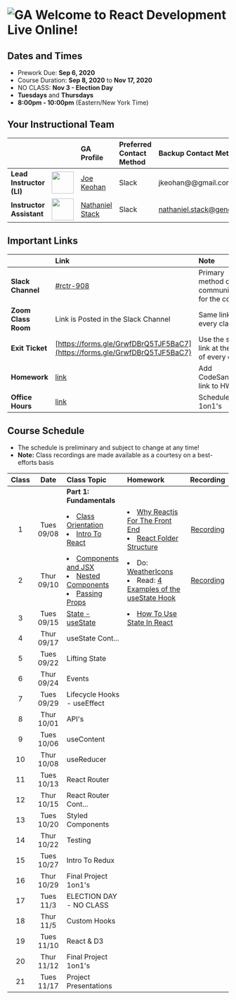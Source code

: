 # ![GA](https://ga-dash.s3.amazonaws.com/production/assets/logo-9f88ae6c9c3871690e33280fcf557f33.png) Welcome to React Development Live Online!

## Dates and Times

* Prework Due: **Sep 6, 2020**
* Course Duration: **Sep 8, 2020** to **Nov 17, 2020**
* NO CLASS: **Nov 3 - Election Day**
* **Tuesdays** and **Thursdays**
* **8:00pm - 10:00pm** (Eastern/New York Time)


## Your Instructional Team

| | | GA Profile | Preferred Contact Method | Backup Contact Method |
| :--- | :--- | :--- | :--- | :--- |
| **Lead Instructor (LI)** | <img src="https://i.imgur.com/QYb5xoN.png" height="50"> | [Joe Keohan](https://generalassemb.ly/instructors/joe-keohan/7866) | Slack | jkeohan@@gmail.com|
| **Instructor Assistant** | <img src="https://i.imgur.com/FmcnxV4.png" height="50"> |[Nathaniel Stack](https://generalassemb.ly/instructors/nathaniel-stack/22752) | Slack | nathaniel.stack@generalassemb.ly|


## Important Links

| | Link | Note | 
| :--- | :--- | :--- |
| **Slack Channel** | [#rctr-908](https://app.slack.com/client/T012XUE92MS/C018MSYQXNW) | Primary method of communication for the course |
| **Zoom Class Room** | Link is Posted in the Slack Channel | Same link every class! |
| **Exit Ticket** | [https://forms.gle/GrwfDBrQ5TJF5BaC7](https://forms.gle/GrwfDBrQ5TJF5BaC7) | Use the same link at the end of every class! |
| **Homework** | [link](https://docs.google.com/spreadsheets/d/1eSarapMxitSh8sQtaKJ3sVB8BtsPjVVyrd155zANSyo/edit#gid=566709901) | Add CodeSandbox link to HW |
| **Office Hours** | [link](https://docs.google.com/spreadsheets/d/1eSarapMxitSh8sQtaKJ3sVB8BtsPjVVyrd155zANSyo/edit#gid=1977257351) | Schedule 1on1's |


## Course Schedule

* The schedule is preliminary and subject to change at any time!
* **Note:** Class recordings are made available as a courtesy on a best-efforts basis

| Class | Date | Class Topic | Homework | Recording |
| :---: | :---: | :--- | :--- | :---: |
||| **Part 1: Fundamentals** |
| 1  | Tues 09/08 | <li>[Class Orientation](https://git.generalassemb.ly/jkeohan/rctr-9-8-20/blob/master/w01d01/orientation.md)</li><li>[Intro To React](https://git.generalassemb.ly/jkeohan/rctr-9-8-20/blob/master/w01d01/intro-to-react.md)</li> | <li>[Why Reactjs For The Front End](https://www.cloudways.com/blog/why-reactjs-for-front-end/)</li><li>[React Folder Structure](https://www.robinwieruch.de/react-folder-structure?utm_campaign=Robin%20Wieruch%20-%20A%20Developer%27s%20Newsletter&utm_medium=email&utm_source=Revue%20newsletter)</li>|[Recording](https://generalassembly.zoom.us/rec/share/MdqhYLEwER0r4EvWFxWeXp6P6cliqKJc6abzBbK9kQnao-ow971z3nB-1dCQxnk9.KVpI1j7O0_pzp7H4?startTime=1599608921000) |
| 2  | Thur 09/10 | <li>[Components and JSX](https://git.generalassemb.ly/jkeohan/rctr-9-8-20/blob/master/w01d02/components-and-jsx.md)</li><li>[Nested Components](https://git.generalassemb.ly/jkeohan/rctr-9-8-20/blob/master/w01d02/nested-compnents.md)</li><li>[Passing Props](https://git.generalassemb.ly/jkeohan/rctr-9-8-20/blob/master/w01d02/passing-props.md)</li> | <li>Do: [WeatherIcons](https://git.generalassemb.ly/jkeohan/rctr-9-8-20/blob/master/homework/w01/weatherIcons.md)</li> <li>Read: [4 Examples of the useState Hook](https://daveceddia.com/usestate-hook-examples/)</li>| [Recording](https://generalassembly.zoom.us/rec/share/PtaV2bZTQjD3Zkw_bMMyytyY3AURo8Xwi8U3Jhm2AwcFndjmClYM--15KE0h-qCb._k1ko5qwBak30WbV?startTime=1599782004000) |
| 3  | Tues 09/15 |  [State - useState](https://git.generalassemb.ly/jkeohan/rctr-9-8-20/blob/master/w02d03/intro-to-state.md) | <li>[How To Use State In React](https://www.robinwieruch.de/react-usestate-hook)</li>  |  |
| 4  | Thur 09/17 | useState Cont... |  |  |
| 5  | Tues 09/22 | Lifting State  |  |  |
| 6  | Thur 09/24 | Events |  |  |
| 7  | Tues 09/29 | Lifecycle Hooks - useEffect |  |  |
| 8  | Thur 10/01 | API's |  |  |
| 9  | Tues 10/06 | useContent |  |  |
| 10  | Thur 10/08 | useReducer |  |  |
| 11  | Tues 10/13 | React Router  |  |  |
| 12  | Thur 10/15 | React Router Cont... |  |  |
| 13  | Tues 10/20| Styled Components |  |  |
| 14  | Thur 10/22 | Testing |  |  |
| 15  | Tues 10/27 | Intro To Redux  |  |  |
| 16  | Thur 10/29 | Final Project 1on1's |  |  |
| 17  | Tues 11/3 | ELECTION DAY - NO CLASS |  |  |
| 18  | Thur 11/5 | Custom Hooks |  |  |
| 19  | Tues 11/10 | React & D3 |  |  |
| 20  | Thur 11/12 | Final Project 1on1's |  |  |
| 21  | Tues 11/17 | Project Presentations |  |  |
